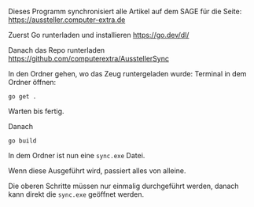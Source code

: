Dieses Programm synchronisiert alle Artikel auf dem SAGE für die Seite: https://aussteller.computer-extra.de

Zuerst Go runterladen und installieren
https://go.dev/dl/

Danach das Repo runterladen
https://github.com/computerextra/AusstellerSync

In den Ordner gehen, wo das Zeug runtergeladen wurde:
Terminal in dem Ordner öffnen:
```pwsh
go get .
```
Warten bis fertig.

Danach
```
go build
```

In dem Ordner ist nun eine ```sync.exe``` Datei.

Wenn diese Ausgeführt wird, passiert alles von alleine.

Die oberen Schritte müssen nur einmalig durchgeführt werden, danach kann direkt die ```sync.exe``` geöffnet werden.
